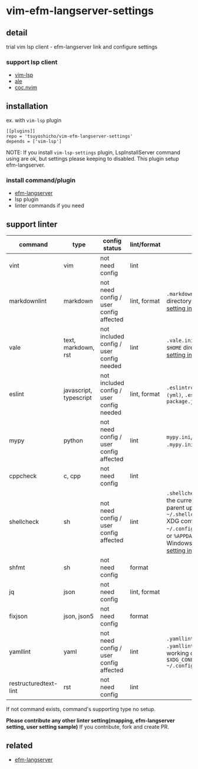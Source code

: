 # vim-efm-langserver-settings

## detail

trial vim lsp client - efm-langserver link and configure settings

### support lsp client

- [vim-lsp](https://github.com/prabirshrestha/vim-lsp)
- [ale](https://github.com/dense-analysis/ale)
- [coc.nvim](https://github.com/neoclide/coc.nvim)

## installation

ex. with `vim-lsp` plugin

```vim
[[plugins]]
repo = 'tsuyoshicho/vim-efm-langserver-settings'
depends = ['vim-lsp']
```

NOTE:
If you install `vim-lsp-settings` plugin,  LspInstallServer command using are ok, but settings please keeping to disabled.
This plugin setup efm-langserver.

### install command/plugin

- [efm-langserver](https://github.com/mattn/efm-langserver)
- lsp plugin
- linter commands if you need

## support linter

| command               | type                   | config status                            | lint/format  | note                                                                                                                                                                                                                                                                                               |
|-----------------------|------------------------|------------------------------------------|--------------|----------------------------------------------------------------------------------------------------------------------------------------------------------------------------------------------------------------------------------------------------------------------------------------------------|
| vint                  | vim                    | not need config                          | lint         |                                                                                                                                                                                                                                                                                                    |
| markdownlint          | markdown               | not need config / user config affected   | lint, format | `.markdownlint.json` in the current directory<br> [setting in project root sample](example/efm-langserver/root/.markdownlint.json)                                                                                                                                                                 |
| vale                  | text, markdown, rst    | not included config / user config needed | lint         | `.vale.ini` in the current directory<br> `$HOME` directory <br> [setting in home sample](example/efm-langserver/home/.vale.ini)                                                                                                                                                                    |
| eslint                | javascript, typescript | not included config / user config needed | lint, format | `.eslintrc.js`, `.eslintrc.yaml (yml)`, `.eslintrc.json`, `package.json`                                                                                                                                                                                                                           |
| mypy                  | python                 | not need config / user config affected   | lint         | `mypy.ini`, `setup.cfg`  in project root. `.mypy.ini` in home                                                                                                                                                                                                                                      |
| cppcheck              | c, cpp                 | not need config                          | lint         |                                                                                                                                                                                                                                                                                                    |
| shellcheck            | sh                     | not need config / user config affected   | lint         | `.shellcheckrc` or `shellcheckrc` in the current directory(search parent upto root)<br> `~/.shellcheckrc` <br>  XDG config directory (usually `~/.config/shellcheckrc` ) on Unix, or `%APPDATA%/shellcheckrc` on Windows. <br> [setting in home sample](example/efm-langserver/home/.shellcheckrc) |
| shfmt                 | sh                     | not need config                          | format       |                                                                                                                                                                                                                                                                                                    |
| jq                    | json                   | not need config                          | lint, format |                                                                                                                                                                                                                                                                                                    |
| fixjson               | json, json5            | not need config                          | format       |                                                                                                                                                                                                                                                                                                    |
| yamllint              | yaml                   | not need config / user config affected   | lint         | `.yamllint` , `.yamllint.yaml` or `.yamllint.yml` in the current working directory<br> `$XDG_CONFIG_HOME/yamllint/config` <br> `~/.config/yamllint/config`                                                                                                                                         |
| restructuredtext-lint | rst                    | not need config                          | lint         |                                                                                                                                                                                                                                                                                                    |

If not command exists, command's supporting type no setup.

**Please contribute any other linter setting(mapping, efm-langserver setting, user setting sample)**
If you contribute, fork and create PR.

## related

- [efm-langserver](https://github.com/mattn/efm-langserver)

